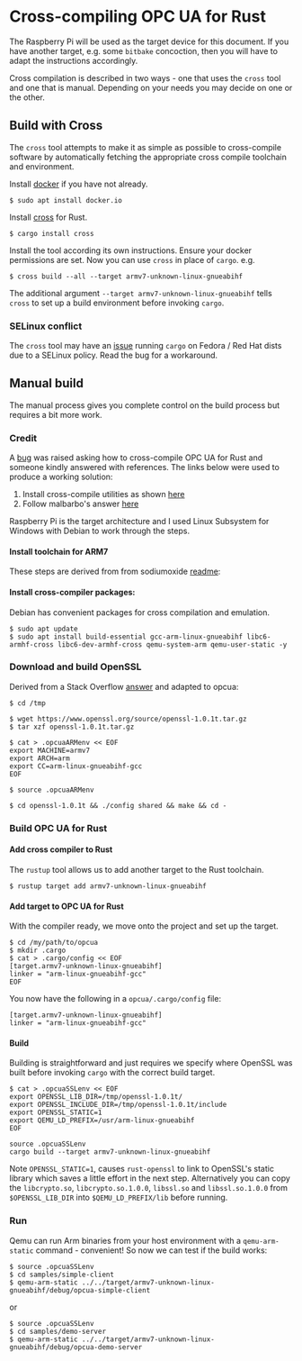 # Cross-compiling OPC UA for Rust

The Raspberry Pi will be used as the target device for this document. If you have another target, e.g. some `bitbake` concoction, then you will have to adapt the instructions accordingly.

Cross compilation is described in two ways - one that uses the `cross` tool and one that is manual. Depending on your needs you may decide on one or the other. 

## Build with Cross

The `cross` tool attempts to make it as simple as possible to cross-compile software by automatically fetching the appropriate cross compile toolchain and environment.

Install [docker](https://www.docker.com/) if you have not already.

```
$ sudo apt install docker.io
```

Install [cross](https://github.com/rust-embedded/cross) for Rust.

```
$ cargo install cross
```

Install the tool according its own instructions. Ensure your docker permissions are set. Now you can use `cross` in place of `cargo`. e.g.

```
$ cross build --all --target armv7-unknown-linux-gnueabihf
```

The additional argument `--target armv7-unknown-linux-gnueabihf` tells `cross` to set up a build environment before invoking `cargo`.

### SELinux conflict

The `cross` tool may have an [issue](https://github.com/rust-embedded/cross/issues/112) running `cargo` on Fedora / Red Hat dists due to a SELinux policy. Read the bug for a workaround.

## Manual build

The manual process gives you complete control on the build process but requires a bit more work.

### Credit

A [bug](https://github.com/locka99/opcua/issues/24) was raised asking how to cross-compile OPC UA for Rust and someone kindly answered with references. The links below were used to produce a working solution:

1. Install cross-compile utilities as shown [here](https://github.com/sodiumoxide/sodiumoxide)
2. Follow malbarbo's answer [here](https://stackoverflow.com/questions/37375712/cross-compile-rust-openssl-for-raspberry-pi-2)

Raspberry Pi is the target architecture and I used Linux Subsystem for Windows with Debian to work
through the steps.

#### Install toolchain for ARM7

These steps are derived from from sodiumoxide [readme](https://github.com/sodiumoxide/sodiumoxide):

#### Install cross-compiler packages:

Debian has convenient packages for cross compilation and emulation.

```
$ sudo apt update
$ sudo apt install build-essential gcc-arm-linux-gnueabihf libc6-armhf-cross libc6-dev-armhf-cross qemu-system-arm qemu-user-static -y
```

### Download and build OpenSSL

Derived from a Stack Overflow [answer](https://stackoverflow.com/questions/37375712/cross-compile-rust-openssl-for-raspberry-pi-2) and adapted to opcua:

```
$ cd /tmp

$ wget https://www.openssl.org/source/openssl-1.0.1t.tar.gz
$ tar xzf openssl-1.0.1t.tar.gz

$ cat > .opcuaARMenv << EOF
export MACHINE=armv7
export ARCH=arm
export CC=arm-linux-gnueabihf-gcc
EOF

$ source .opcuaARMenv

$ cd openssl-1.0.1t && ./config shared && make && cd -
```

### Build OPC UA for Rust

#### Add cross compiler to Rust

The `rustup` tool allows us to add another target to the Rust toolchain.

```
$ rustup target add armv7-unknown-linux-gnueabihf
```

#### Add target to OPC UA for Rust

With the compiler ready, we move onto the project and set up the target.

```
$ cd /my/path/to/opcua
$ mkdir .cargo
$ cat > .cargo/config << EOF
[target.armv7-unknown-linux-gnueabihf]
linker = "arm-linux-gnueabihf-gcc"
EOF
```

You now have the following in a `opcua/.cargo/config` file:

```
[target.armv7-unknown-linux-gnueabihf]
linker = "arm-linux-gnueabihf-gcc"
```

#### Build

Building is straightforward and just requires we specify where OpenSSL was built before invoking `cargo` with the 
correct build target.

```
$ cat > .opcuaSSLenv << EOF
export OPENSSL_LIB_DIR=/tmp/openssl-1.0.1t/
export OPENSSL_INCLUDE_DIR=/tmp/openssl-1.0.1t/include
export OPENSSL_STATIC=1
export QEMU_LD_PREFIX=/usr/arm-linux-gnueabihf
EOF

source .opcuaSSLenv
cargo build --target armv7-unknown-linux-gnueabihf
```

Note `OPENSSL_STATIC=1`, causes `rust-openssl` to link to OpenSSL's static library which saves a
little effort in the next step. Alternatively you can copy the `libcrypto.so`, `libcrypto.so.1.0.0`, `libssl.so` and 
`libssl.so.1.0.0` from `$OPENSSL_LIB_DIR` into `$QEMU_LD_PREFIX/lib` before running.

### Run

Qemu can run Arm binaries from your host environment with a `qemu-arm-static` command - convenient! 
So now we can test if the build works:

```
$ source .opcuaSSLenv
$ cd samples/simple-client
$ qemu-arm-static ../../target/armv7-unknown-linux-gnueabihf/debug/opcua-simple-client
```

or

```
$ source .opcuaSSLenv
$ cd samples/demo-server
$ qemu-arm-static ../../target/armv7-unknown-linux-gnueabihf/debug/opcua-demo-server
```
